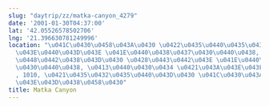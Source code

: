 ```yaml
---
slug: "daytrip/zz/matka-canyon_4279"
date: '2001-01-30T04:37:00'
lat: '42.05526578502706'
lng: '21.396630781249996'
location: "\u041C\u0430\u0458\u043A\u0430 \u0422\u0435\u0440\u0435\u0437\u0430, \u0413\
  \u043E\u0440\u043D\u043E \u041E\u0440\u0438\u0437\u0430\u0440\u0438, \u041E\u043F\
  \u0448\u0442\u0438\u043D\u0430 \u0428\u0443\u0442\u043E \u041E\u0440\u0438\u0437\
  \u0430\u0440\u0438, \u0413\u0440\u0430\u0434 \u0421\u043A\u043E\u043F\u0458\u0435\
  , 1010, \u0421\u0435\u0432\u0435\u0440\u043D\u0430 \u041C\u0430\u043A\u0435\u0434\
  \u043E\u043D\u0438\u0458\u0430"
title: Matka Canyon
---
```



